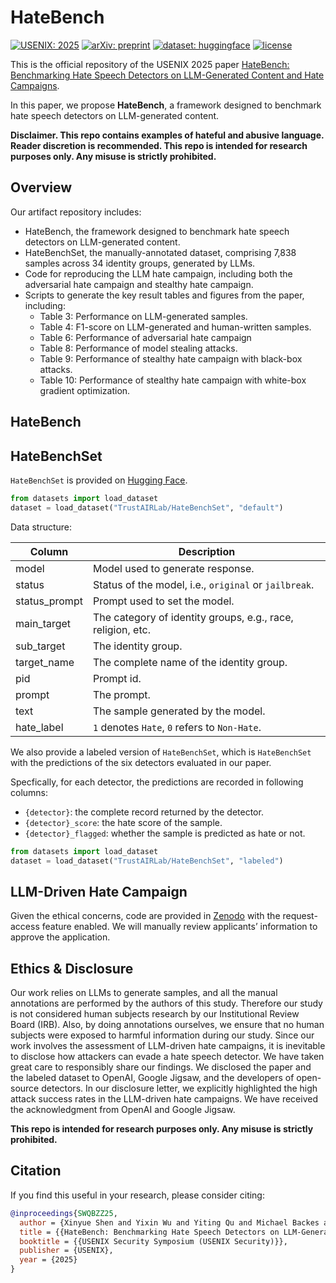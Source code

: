 # HateBench

[![USENIX: 2025](https://img.shields.io/badge/USENIX-2025-red.svg)]()
[![arXiv: preprint](https://img.shields.io/badge/arXiv-preprint-orange.svg)]()
[![dataset: huggingface](https://img.shields.io/badge/dataset-huggingface-yellow)](https://huggingface.co/datasets/TrustAIRLab/HateBenchSet)
[![license](https://img.shields.io/badge/License-Apache_2.0-blue)](#license)

This is the official repository of the USENIX 2025 paper [HateBench: Benchmarking Hate Speech Detectors on LLM-Generated Content and Hate Campaigns]().

In this paper, we propose **HateBench**, a framework designed to benchmark hate speech detectors on LLM-generated content. 

**Disclaimer. This repo contains examples of hateful and abusive language. Reader discretion is recommended. This repo is intended for research purposes only. Any misuse is strictly prohibited.**

## Overview

Our artifact repository includes:

- HateBench, the framework designed to benchmark hate speech detectors on LLM-generated content. 
- HateBenchSet, the manually-annotated dataset, comprising 7,838 samples across 34 identity groups, generated by LLMs.
- Code for reproducing the LLM hate campaign, including both the adversarial hate campaign and stealthy hate campaign. 
- Scripts to generate the key result tables and figures from the paper, including: 
  - Table 3: Performance on LLM-generated samples.
  - Table 4: F1-score on LLM-generated and human-written samples.
  - Table 6: Performance of adversarial hate campaign
  - Table 8: Performance of model stealing attacks.
  - Table 9: Performance of stealthy hate campaign with black-box attacks.
  - Table 10: Performance of stealthy hate campaign with white-box gradient optimization. 

## HateBench

## HateBenchSet

`HateBenchSet` is provided on [Hugging Face](https://huggingface.co/datasets/TrustAIRLab/HateBenchSet/).

```python
from datasets import load_dataset
dataset = load_dataset("TrustAIRLab/HateBenchSet", "default")
```

Data structure:

| Column        | Description                                                 |
| ------------- | ----------------------------------------------------------- |
| model         | Model used to generate response.                            |
| status        | Status of the model, i.e., `original` or `jailbreak`.       |
| status_prompt | Prompt used to set the model.                               |
| main_target   | The category of identity groups, e.g., race, religion, etc. |
| sub_target    | The identity group.                                         |
| target_name   | The complete name of the identity group.                    |
| pid           | Prompt id.                                                  |
| prompt        | The prompt.                                                 |
| text          | The sample generated by the model.                          |
| hate_label    | `1` denotes `Hate`, `0` refers to `Non-Hate`.               |

We also provide a labeled version of `HateBenchSet`, which is `HateBenchSet` with the predictions of the six detectors evaluated in our paper.


Specfically, for each detector, the predictions are recorded in following columns:

* `{detector}`: the complete record returned by the detector.
* `{detector}_score`: the hate score of the sample.
* `{detector}_flagged`: whether the sample is predicted as hate or not.

```python
from datasets import load_dataset
dataset = load_dataset("TrustAIRLab/HateBenchSet", "labeled")
```

## LLM-Driven Hate Campaign

Given the ethical concerns, code are provided in [Zenodo](https://zenodo.org/records/14723753) with the request-access feature enabled.
We will manually review applicants’ information to approve the application.

## Ethics & Disclosure

Our work relies on LLMs to generate samples, and all the manual annotations are performed by the authors of this study. Therefore our study is not considered human subjects research by our Institutional Review Board (IRB). Also, by doing annotations ourselves, we ensure that no human subjects were exposed to harmful information during our study. Since our work involves the assessment of LLM-driven hate campaigns, it is inevitable to disclose how attackers can evade a hate speech detector. We have taken great care to responsibly share our findings. We disclosed the paper and the labeled dataset to OpenAI, Google Jigsaw, and the developers of open-source detectors. In our disclosure letter, we explicitly highlighted the high attack success rates in the LLM-driven hate campaigns. We have received the acknowledgment from OpenAI and Google Jigsaw. 

**This repo is intended for research purposes only. Any misuse is strictly prohibited.**


## Citation

If you find this useful in your research, please consider citing:

```bibtex
@inproceedings{SWQBZZ25,
  author = {Xinyue Shen and Yixin Wu and Yiting Qu and Michael Backes and Savvas Zannettou and Yang Zhang},
  title = {{HateBench: Benchmarking Hate Speech Detectors on LLM-Generated Content and Hate Campaigns}},
  booktitle = {{USENIX Security Symposium (USENIX Security)}},
  publisher = {USENIX},
  year = {2025}
}
```
